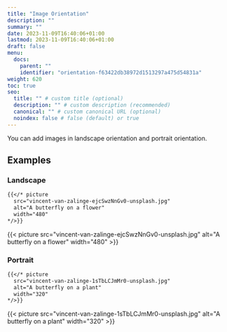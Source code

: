 ```yaml
---
title: "Image Orientation"
description: ""
summary: ""
date: 2023-11-09T16:40:06+01:00
lastmod: 2023-11-09T16:40:06+01:00
draft: false
menu:
  docs:
    parent: ""
    identifier: "orientation-f63422db38972d1513297a475d54831a"
weight: 620
toc: true
seo:
  title: "" # custom title (optional)
  description: "" # custom description (recommended)
  canonical: "" # custom canonical URL (optional)
  noindex: false # false (default) or true
---
```


You can add images in landscape orientation and portrait orientation.

## Examples

### Landscape

```md
{{</* picture
  src="vincent-van-zalinge-ejcSwzNnGv0-unsplash.jpg"
  alt="A butterfly on a flower"
  width="480"
*/>}}
```

{{< picture src="vincent-van-zalinge-ejcSwzNnGv0-unsplash.jpg" alt="A butterfly on a flower" width="480" >}}

### Portrait

```md
{{</* picture
  src="vincent-van-zalinge-1sTbLCJmMr0-unsplash.jpg"
  alt="A butterfly on a plant"
  width="320"
*/>}}
```

{{< picture src="vincent-van-zalinge-1sTbLCJmMr0-unsplash.jpg" alt="A butterfly on a plant" width="320" >}}
